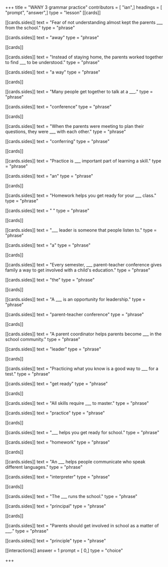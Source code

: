 +++
title = "WANY 3 grammar practice"
contributors = [ "ian",]
headings = [ "prompt", "answer",]
type = "lesson"
[[cards]]

[[cards.sides]]
text = "Fear of not understanding almost kept the parents ___ from the school."
type = "phrase"

[[cards.sides]]
text = "away"
type = "phrase"

[[cards]]

[[cards.sides]]
text = "Instead of staying home, the parents worked together to find ___ to be understood."
type = "phrase"

[[cards.sides]]
text = "a way"
type = "phrase"

[[cards]]

[[cards.sides]]
text = "Many people get together to talk at a ___."
type = "phrase"

[[cards.sides]]
text = "conference"
type = "phrase"

[[cards]]

[[cards.sides]]
text = "When the parents were meeting to plan their questions, they were ___ with each other."
type = "phrase"

[[cards.sides]]
text = "conferring"
type = "phrase"

[[cards]]

[[cards.sides]]
text = "Practice is ___ important part of learning a skill."
type = "phrase"

[[cards.sides]]
text = "an"
type = "phrase"

[[cards]]

[[cards.sides]]
text = "Homework helps you get ready for your ___ class."
type = "phrase"

[[cards.sides]]
text = " "
type = "phrase"

[[cards]]

[[cards.sides]]
text = "___ leader is someone that people listen to."
type = "phrase"

[[cards.sides]]
text = "a"
type = "phrase"

[[cards]]

[[cards.sides]]
text = "Every semester, ___ parent-teacher conference gives family a way to get involved with a child's education."
type = "phrase"

[[cards.sides]]
text = "the"
type = "phrase"

[[cards]]

[[cards.sides]]
text = "A ___ is an opportunity for leadership."
type = "phrase"

[[cards.sides]]
text = "parent-teacher conference"
type = "phrase"

[[cards]]

[[cards.sides]]
text = "A parent coordinator helps parents become ___ in the school community."
type = "phrase"

[[cards.sides]]
text = "leader"
type = "phrase"

[[cards]]

[[cards.sides]]
text = "Practicing what you know is a good way to ___ for a test."
type = "phrase"

[[cards.sides]]
text = "get ready"
type = "phrase"

[[cards]]

[[cards.sides]]
text = "All skills require ___ to master."
type = "phrase"

[[cards.sides]]
text = "practice"
type = "phrase"

[[cards]]

[[cards.sides]]
text = "___ helps you get ready for school."
type = "phrase"

[[cards.sides]]
text = "homework"
type = "phrase"

[[cards]]

[[cards.sides]]
text = "An ___ helps people communicate who speak different languages."
type = "phrase"

[[cards.sides]]
text = "interpreter"
type = "phrase"

[[cards]]

[[cards.sides]]
text = "The ___ runs the school."
type = "phrase"

[[cards.sides]]
text = "principal"
type = "phrase"

[[cards]]

[[cards.sides]]
text = "Parents should get involved in school as a matter of ___."
type = "phrase"

[[cards.sides]]
text = "principle"
type = "phrase"

[[interactions]]
answer = 1
prompt = [ 0,]
type = "choice"

+++
